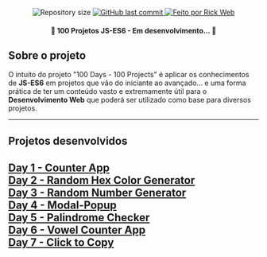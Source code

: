 <p align="center">
  <img alt="Repository size" src="https://img.shields.io/github/repo-size/rickweb3/awax">
  <a href="https://github.com/rickweb3/awax/commits/master">
    <img alt="GitHub last commit" src="https://img.shields.io/github/last-commit/rickweb3/awax">
  </a>
  <a href="">
    <img alt="Feito por Rick Web" src="https://img.shields.io/badge/desenvolvido%20por-RickWeb-%237519C1">
  </a>
</p>



<h4 align="center"> 
	🚧 100 Projetos JS-ES6 - Em desenvolvimento... 🚧
</h4>



## Sobre o projeto

O intuito do projeto "100 Days - 100 Projects" é aplicar os conhecimentos de **JS-ES6** em projetos que vão do iniciante ao avançado... e uma forma prática de ter um conteúdo vasto e extremamente útil para o **Desenvolvimento Web** que poderá ser utilizado como base para diversos projetos.

---


## Projetos desenvolvidos

[Day 1 - Counter App](https://github.com/rickweb3/100days-100projects-javascript/tree/main/Projects%20Javascript/Day%201%20-%20Counter%20App)<br/>
[Day 2 - Random Hex Color Generator](https://github.com/rickweb3/100days-100projects-javascript/tree/main/Projects%20Javascript/Day%202%20%20Random%20Hex%20Color%20Generator)<br/>
[Day 3 - Random Number Generator](https://github.com/rickweb3/100days-100projects-javascript/tree/main/Projects%20Javascript/Day%203%20%20Random%20Number%20Generator)<br/>
[Day 4 - Modal-Popup](https://github.com/rickweb3/100days-100projects-javascript/tree/main/Projects%20Javascript/Day%204%20-%20Modal-Popup)<br/>
[Day 5 - Palindrome Checker](https://github.com/rickweb3/100days-100projects-javascript/tree/main/Projects%20Javascript/Day%205%20-%20Palindrome%20Checker)<br/>
[Day 6 - Vowel Counter App](https://github.com/rickweb3/100days-100projects-javascript/tree/main/Projects%20Javascript/Day%206%20-%20Vowel%20Counter%20App)<br/>
[Day 7 - Click to Copy](https://github.com/rickweb3/100days-100projects-javascript/tree/main/Projects%20Javascript/Day%207%20-%20Click%20to%20Copy)<br/>
---
